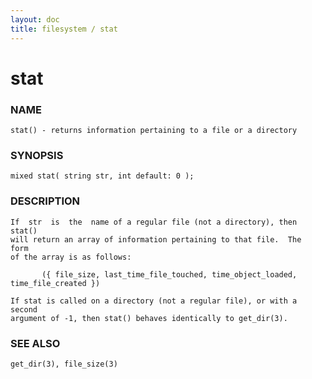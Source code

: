 ```yaml
---
layout: doc
title: filesystem / stat
---
```

# stat

### NAME

    stat() - returns information pertaining to a file or a directory

### SYNOPSIS

    mixed stat( string str, int default: 0 );

### DESCRIPTION

    If  str  is  the  name of a regular file (not a directory), then stat()
    will return an array of information pertaining to that file.  The  form
    of the array is as follows:

           ({ file_size, last_time_file_touched, time_object_loaded, time_file_created })

    If stat is called on a directory (not a regular file), or with a second
    argument of -1, then stat() behaves identically to get_dir(3).

### SEE ALSO

    get_dir(3), file_size(3)

